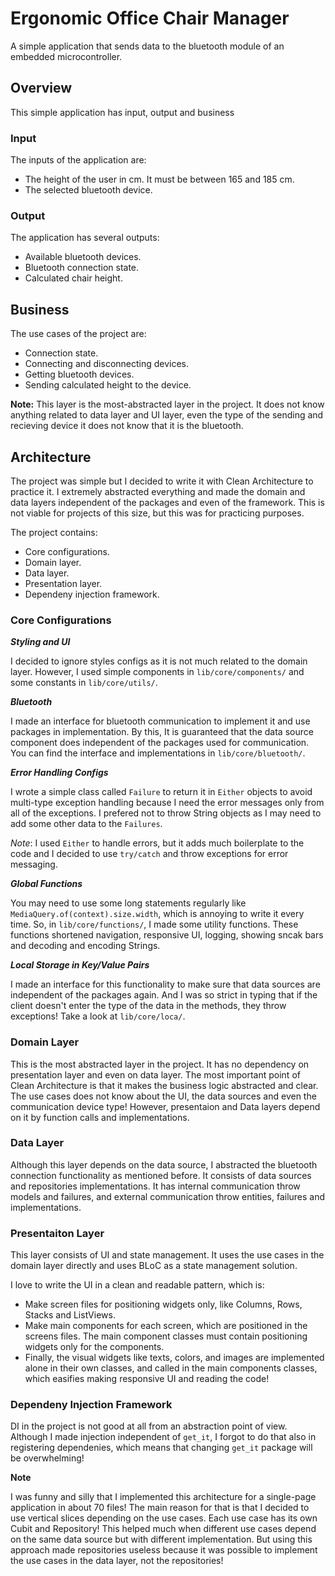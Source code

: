 # Ergonomic Office Chair Manager

A simple application that sends data to the bluetooth module of an embedded microcontroller.

## Overview

This simple application has input, output and business

### Input

The inputs of the application are:

- The height of the user in cm. It must be between 165 and 185 cm.
- The selected bluetooth device.

### Output

The application has several outputs:

- Available bluetooth devices.
- Bluetooth connection state.
- Calculated chair height.

## Business

The use cases of the project are:

- Connection state.
- Connecting and disconnecting devices.
- Getting bluetooth devices.
- Sending calculated height to the device.

**Note:** This layer is the most-abstracted layer in the project. It does not know anything related to data layer and UI layer, even the type of the sending and recieving device it does not know that it is the bluetooth.

## Architecture

The project was simple but I decided to write it with Clean Architecture to practice it. I extremely abstracted everything and made the domain and data layers independent of the packages and even of the framework. This is not viable for projects of this size, but this was for practicing purposes.

The project contains:

- Core configurations.
- Domain layer.
- Data layer.
- Presentation layer.
- Dependeny injection framework.

### Core Configurations

**_Styling and UI_**

I decided to ignore styles configs as it is not much related to the domain layer. However, I used simple components in `lib/core/components/` and some constants in `lib/core/utils/`.

**_Bluetooth_**

I made an interface for bluetooth communication to implement it and use packages in implementation. By this, It is guaranteed that the data source component does independent of the packages used for communication. You can find the interface and implementations in `lib/core/bluetooth/`.

**_Error Handling Configs_**

I wrote a simple class called `Failure` to return it in `Either` objects to avoid multi-type exception handling because I need the error messages only from all of the exceptions. I prefered not to throw String objects as I may need to add some other data to the `Failures`.

_Note_: I used `Either` to handle errors, but it adds much boilerplate to the code and I decided to use `try/catch` and throw exceptions for error messaging.

**_Global Functions_**

You may need to use some long statements regularly like `MediaQuery.of(context).size.width`, which is annoying to write it every time. So, in `lib/core/functions/`, I made some utility functions. These functions shortened navigation, responsive UI, logging, showing sncak bars and decoding and encoding Strings.

**_Local Storage in Key/Value Pairs_**

I made an interface for this functionality to make sure that data sources are independent of the packages again. And I was so strict in typing that if the client doesn't enter the type of the data in the methods, they throw exceptions! Take a look at `lib/core/loca/`.

### Domain Layer

This is the most abstracted layer in the project. It has no dependency on presentation layer and even on data layer. The most important point of Clean Architecture is that it makes the business logic abstracted and clear. The use cases does not know about the UI, the data sources and even the communication device type! However, presentaion and Data layers depend on it by function calls and implementations.

### Data Layer

Although this layer depends on the data source, I abstracted the bluetooth connection functionality as mentioned before. It consists of data sources and repositories implementations. It has internal communication throw models and failures, and external communication throw entities, failures and implementations.

### Presentaiton Layer

This layer consists of UI and state management. It uses the use cases in the domain layer directly and uses BLoC as a state management solution.

I love to write the UI in a clean and readable pattern, which is:

- Make screen files for positioning widgets only, like Columns, Rows, Stacks and ListViews.
- Make main components for each screen, which are positioned in the screens files. The main component classes must contain positioning widgets only for the components.
- Finally, the visual widgets like texts, colors, and images are implemented alone in their own classes, and called in the main components classes, which easifies making responsive UI and reading the code!

### Dependeny Injection Framework

DI in the project is not good at all from an abstraction point of view. Although I made injection independent of `get_it`, I forgot to do that also in registering dependenies, which means that changing `get_it` package will be overwhelming!

**Note**

I was funny and silly that I implemented this architecture for a single-page application in about 70 files! The main reason for that is that I decided to use vertical slices depending on the use cases. Each use case has its own Cubit and Repository! This helped much when different use cases depend on the same data source but with different implementation. But using this approach made repositories useless because it was possible to implement the use cases in the data layer, not the repositories!
